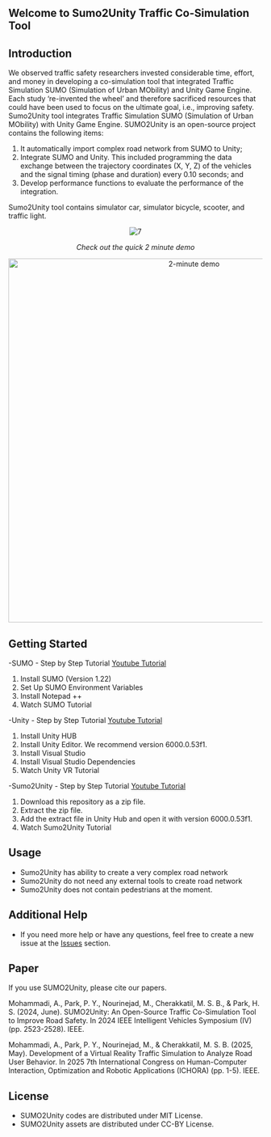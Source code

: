 ## Welcome to Sumo2Unity Traffic Co-Simulation Tool

## Introduction
We observed traffic safety researchers invested considerable time, effort, and money in developing a co-simulation tool that integrated Traffic Simulation SUMO (Simulation of Urban MObility) and Unity Game Engine. Each study ‘re-invented the wheel’ and therefore sacrificed resources that could have been used to focus on the ultimate goal, i.e., improving safety. Sumo2Unity tool integrates Traffic Simulation SUMO (Simulation of Urban MObility) with Unity Game Engine. SUMO2Unity is an open-source project contains the following items: 
1.	It automatically import complex road network from SUMO to Unity;
2.	Integrate SUMO and Unity. This included programming the data exchange between the trajectory coordinates (X, Y, Z) of the vehicles and the signal timing (phase and duration) every 0.10 seconds; and 
3.	Develop performance functions to evaluate the performance of the integration.
   
Sumo2Unity tool contains simulator car, simulator bicycle, scooter, and traffic light. 
   
<p align="center">
  <img src="https://github.com/user-attachments/assets/125b4c66-a82d-43b2-b190-e6c3a005c9a2" alt="7">
</p>

<p align="center"><em>Check out the quick 2 minute demo</em></p>
<p align="center">
  <a href="https://www.youtube.com/watch?v=9nSCKIz6lQI" target="_blank">
    <img src="https://img.youtube.com/vi/9nSCKIz6lQI/0.jpg" alt="2-minute demo" width="720">
  </a>
</p>

## Getting Started
-SUMO - Step by Step Tutorial [Youtube Tutorial](https://youtu.be/IwsrNWlX9Ag?si=ui75deOeqbreQTf7)
1. Install SUMO (Version 1.22)
2. Set Up SUMO Environment Variables
3. Install Notepad ++
4. Watch SUMO Tutorial
   
-Unity - Step by Step Tutorial [Youtube Tutorial](https://youtu.be/ngccSGH3-_8?si=X1Lx07NUWUqOvJ2f)
1. Install Unity HUB
2. Install Unity Editor. We recommend version 6000.0.53f1.
3. Install Visual Studio
4. Install Visual Studio Dependencies
5. Watch Unity VR Tutorial  
   
-Sumo2Unity - Step by Step Tutorial [Youtube Tutorial](https://www.youtube.com/playlist?list=PLAk8GOoajG6u6Y_3gAbuTLc1EwVwzg0md)
1. Download this repository as a zip file.
2. Extract the zip file.
3. Add the extract file in Unity Hub and open it with version 6000.0.53f1.
4. Watch Sumo2Unity Tutorial

## Usage
- Sumo2Unity has ability to create a very complex road network
- Sumo2Unity do not need any external tools to create road network
- Sumo2Unity does not contain pedestrians at the moment.

## Additional Help
- If you need more help or have any questions, feel free to create a new issue at the [Issues](https://github.com/SUMO2Unity/SUMO2Unity/issues) section. 

## Paper
If you use SUMO2Unity, please cite our papers.

Mohammadi, A., Park, P. Y., Nourinejad, M., Cherakkatil, M. S. B., & Park, H. S. (2024, June). SUMO2Unity: An Open-Source Traffic Co-Simulation Tool to Improve Road Safety. In 2024 IEEE Intelligent Vehicles Symposium (IV) (pp. 2523-2528). IEEE.

Mohammadi, A., Park, P. Y., Nourinejad, M., & Cherakkatil, M. S. B. (2025, May). Development of a Virtual Reality Traffic Simulation to Analyze Road User Behavior. In 2025 7th International Congress on Human-Computer Interaction, Optimization and Robotic Applications (ICHORA) (pp. 1-5). IEEE.


## License
- SUMO2Unity codes are distributed under MIT License.
- SUMO2Unity assets are distributed under CC-BY License.

